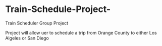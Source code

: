 # Train-Schedule-Project-
Train Scheduler Group Project

Project will allow uer to schedule a trip from Orange County to either Los Algeles or San Diego
